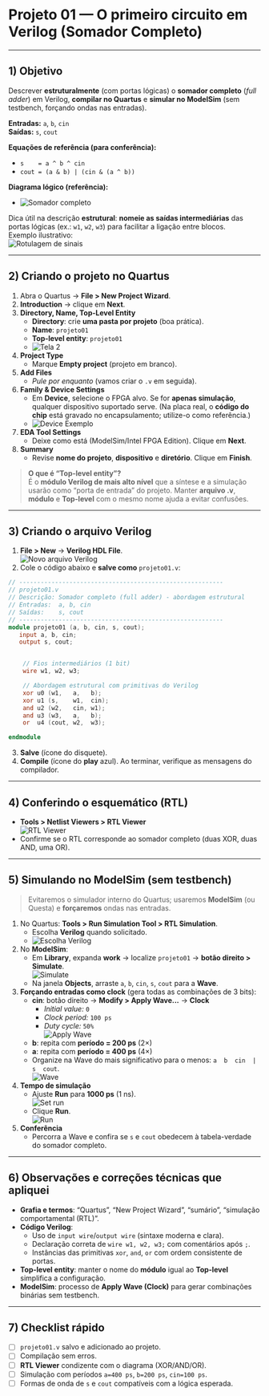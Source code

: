 # Projeto 01 — O primeiro circuito em Verilog (Somador Completo)

---

## 1) Objetivo

Descrever **estruturalmente** (com portas lógicas) o **somador completo** (*full adder*) em Verilog, **compilar no Quartus** e **simular no ModelSim** (sem testbench, forçando ondas nas entradas).

**Entradas:** `a`, `b`, `cin`  
**Saídas:** `s`, `cout`

**Equações de referência (para conferência):**
- `s    = a ^ b ^ cin`
- `cout = (a & b) | (cin & (a ^ b))`

**Diagrama lógico (referência):**
- ![Somador completo](../Aulas/Imagens/primeiroprojetoverilog.png)

Dica útil na descrição **estrutural**: **nomeie as saídas intermediárias** das portas lógicas (ex.: `w1`, `w2`, `w3`) para facilitar a ligação entre blocos.  
Exemplo ilustrativo:  
![Rotulagem de sinais](../Aulas/Imagens/primeiroprojetoverilog2.png)

---

## 2) Criando o projeto no Quartus

1. Abra o Quartus → **File > New Project Wizard**.  
2. **Introduction** → clique em **Next**.  
3. **Directory, Name, Top-Level Entity**  
   - **Directory**: crie **uma pasta por projeto** (boa prática).  
   - **Name**: `projeto01`  
   - **Top-level entity**: `projeto01`  
   - ![Tela 2](../Aulas/Imagens/primeiroprojetoverilog3.png)
4. **Project Type**  
   - Marque **Empty project** (projeto em branco).  
5. **Add Files**  
   - *Pule por enquanto* (vamos criar o `.v` em seguida).  
6. **Family & Device Settings**  
   - Em **Device**, selecione o FPGA alvo. Se for **apenas simulação**, qualquer dispositivo suportado serve. (Na placa real, o **código do chip** está gravado no encapsulamento; utilize-o como referência.)  
   - ![Device Exemplo](../Aulas/Imagens/primeiroprojetoverilog4.png)
7. **EDA Tool Settings**  
   - Deixe como está (ModelSim/Intel FPGA Edition). Clique em **Next**.  
8. **Summary**  
   - Revise **nome do projeto**, **dispositivo** e **diretório**. Clique em **Finish**.

> **O que é “Top-level entity”?**  
> É o **módulo Verilog de mais alto nível** que a síntese e a simulação usarão como “porta de entrada” do projeto. Manter **arquivo .v**, **módulo** e **Top-level** com o mesmo nome ajuda a evitar confusões.

---

## 3) Criando o arquivo Verilog

1. **File > New** → **Verilog HDL File**.  
   ![Novo arquivo Verilog](../Aulas/Imagens/primeiroprojetoverilog6.png)
2. Cole o código abaixo e **salve como** `projeto01.v`:

```verilog
// ---------------------------------------------------------
// projeto01.v
// Descrição: Somador completo (full adder) - abordagem estrutural
// Entradas:  a, b, cin
// Saídas:    s, cout
// ---------------------------------------------------------
module projeto01 (a, b, cin, s, cout);
   input a, b, cin;
   output s, cout;


    // Fios intermediários (1 bit)
    wire w1, w2, w3;

    // Abordagem estrutural com primitivas do Verilog
    xor u0 (w1,   a,   b);
    xor u1 (s,    w1,  cin);
    and u2 (w2,   cin, w1);
    and u3 (w3,   a,   b);
    or  u4 (cout, w2,  w3);

endmodule
```

3. **Salve** (ícone do disquete).  
4. **Compile** (ícone do **play** azul). Ao terminar, verifique as mensagens do compilador.

---

## 4) Conferindo o esquemático (RTL)

- **Tools > Netlist Viewers > RTL Viewer**  
  ![RTL Viewer](../Aulas/Imagens/primeiroprojetoverilog7.png)  
- Confirme se o RTL corresponde ao somador completo (duas XOR, duas AND, uma OR).

---

## 5) Simulando no ModelSim (sem testbench)

> Evitaremos o simulador interno do Quartus; usaremos **ModelSim** (ou Questa) e **forçaremos** ondas nas entradas.

1. No Quartus: **Tools > Run Simulation Tool > RTL Simulation**.  
   - Escolha **Verilog** quando solicitado.  
   - ![Escolha Verilog](../Aulas/Imagens/primeiroprojetoverilog9.png)
2. No **ModelSim**:
   - Em **Library**, expanda **work** → localize `projeto01` → **botão direito > Simulate**.  
     ![Simulate](../Aulas/Imagens/primeiroprojetoverilog10.png)
   - Na janela **Objects**, arraste `a`, `b`, `cin`, `s`, `cout` para a **Wave**.
3. **Forçando entradas como clock** (gera todas as combinações de 3 bits):
   - **cin**: botão direito → **Modify > Apply Wave...** → **Clock**  
     - *Initial value:* `0`
     - *Clock period:* `100 ps`  
     - *Duty cycle:* `50%`  
     ![Apply Wave](../Aulas/Imagens/primeiroprojetoverilog12.png)
   - **b**: repita com **período = 200 ps** (2×)  
   - **a**: repita com **período = 400 ps** (4×)  
   - Organize na Wave do mais significativo para o menos: `a  b  cin  |  s  cout`.  
     ![Wave](../Aulas/Imagens/primeiroprojetoverilog14.png)
4. **Tempo de simulação**
   - Ajuste **Run** para **1000 ps** (1 ns).  
     ![Set run](../Aulas/Imagens/primeiroprojetoverilog15.png)  
   - Clique **Run**.  
     ![Run](../Aulas/Imagens/primeiroprojetoverilog16.png)
5. **Conferência**  
   - Percorra a Wave e confira se `s` e `cout` obedecem à tabela-verdade do somador completo.

---

## 6) Observações e correções técnicas que apliquei

- **Grafia e termos**: “Quartus”, “New Project Wizard”, “sumário”, “simulação comportamental (RTL)”.  
- **Código Verilog**:  
  - Uso de `input wire`/`output wire` (sintaxe moderna e clara).  
  - Declaração correta de `wire w1, w2, w3;` com comentários após `;`.  
  - Instâncias das primitivas `xor`, `and`, `or` com ordem consistente de portas.  
- **Top-level entity**: manter o nome do **módulo** igual ao **Top-level** simplifica a configuração.  
- **ModelSim**: processo de **Apply Wave (Clock)** para gerar combinações binárias sem testbench.

---

## 7) Checklist rápido

- [ ] `projeto01.v` salvo e adicionado ao projeto.  
- [ ] Compilação sem erros.  
- [ ] **RTL Viewer** condizente com o diagrama (XOR/AND/OR).  
- [ ] Simulação com períodos `a=400 ps`, `b=200 ps`, `cin=100 ps`.  
- [ ] Formas de onda de `s` e `cout` compatíveis com a lógica esperada.
